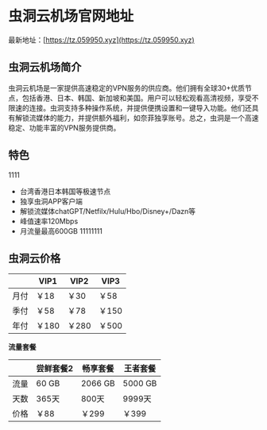 # 虫洞云机场官网地址

最新地址：[https://tz.059950.xyz](https://tz.059950.xyz)

## 虫洞云机场简介

虫洞云机场是一家提供高速稳定的VPN服务的供应商。他们拥有全球30+优质节点，包括香港、日本、韩国、新加坡和美国。用户可以轻松观看高清视频，享受不限速的连接。虫洞支持多种操作系统，并提供便携设置和一键导入功能。他们还具有解锁流媒体的能力，并提供额外福利，如奈菲独享账号。总之，虫洞是一个高速稳定、功能丰富的VPN服务提供商。

## 特色
1111
* 台湾香港日本韩国等极速节点
* 独享虫洞APP客户端
* 解锁流媒体chatGPT/Netfilx/Hulu/Hbo/Disney+/Dazn等
* 峰值速率120Mbps
* 月流量最高600GB
11111111
## 虫洞云价格

||VIP1|VIP2|VIP3|
|----|----|----|----|
|月付|￥18|￥30|￥58|
|季付|￥58|￥78|￥150|
|年付|￥180|￥280|￥500|

**流量套餐**

||尝鲜套餐2|畅享套餐|王者套餐|
|----|----|----|----|
|流量|60 GB|2066 GB|5000 GB|
|天数|365天|800天|9999天|
|价格|￥88|￥299|￥399|

